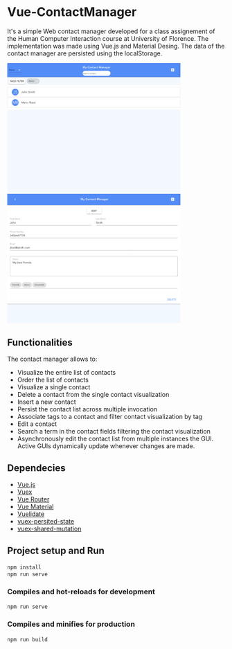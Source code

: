 # Vue-ContactManager
It's a simple Web contact manager developed for a class assignement of the Human Computer Interaction course at University of Florence. The implementation was made using Vue.js and Material Desing. The data of the contact manager are persisted using the localStorage.

<img src="img/Home-View.png" width="400">  <img src="img/SingleContactView.png" width="400">


## Functionalities
The contact manager allows to:
* Visualize the entire list of contacts
* Order the list of contacts
* Visualize a single contact
* Delete a contact from the single contact visualization
* Insert a new contact
* Persist the contact list across multiple invocation
* Associate tags to a contact and filter contact visualization by tag
* Edit a contact
* Search a term in the contact fields filtering the contact visualization
* Asynchronously edit the contact list from multiple instances the GUI. Active GUIs dynamically update whenever changes are made.

## Dependecies
* [Vue.js](https://vuejs.org)
* [Vuex](https://vuex.vuejs.org)
* [Vue Router](https://router.vuejs.org)
* [Vue Material](https://vuematerial.io)
* [Vuelidate](https://vuelidate.js.org)
* [vuex-persited-state](https://github.com/robinvdvleuten/vuex-persistedstate)
* [vuex-shared-mutation](https://github.com/xanf/vuex-shared-mutations)

## Project setup and Run
```
npm install
npm run serve
```

### Compiles and hot-reloads for development
```
npm run serve
```

### Compiles and minifies for production
```
npm run build
```
